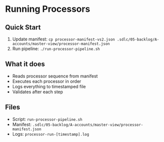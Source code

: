 # Running Processors

## Quick Start
1. Update manifest: `cp processor-manifest-vs2.json .sdlc/05-backlog/A-accounts/master-view/processor-manifest.json`
2. Run pipeline: `./run-processor-pipeline.sh`

## What it does
- Reads processor sequence from manifest
- Executes each processor in order
- Logs everything to timestamped file
- Validates after each step

## Files
- Script: `run-processor-pipeline.sh`
- Manifest: `.sdlc/05-backlog/A-accounts/master-view/processor-manifest.json`
- Logs: `processor-run-[timestamp].log`
